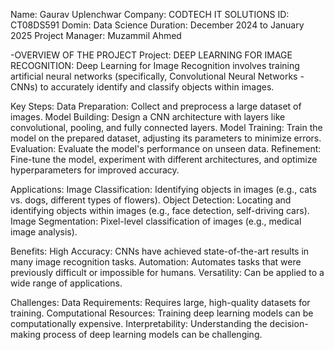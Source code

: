 Name: Gaurav Uplenchwar
Company: CODTECH IT SOLUTIONS
ID: CT08DS591
Domin: Data Science
Duration: December 2024 to January 2025
Project Manager: Muzammil Ahmed


-OVERVIEW OF THE PROJECT
Project: DEEP LEARNING FOR IMAGE RECOGNITION:
Deep Learning for Image Recognition involves training artificial neural networks (specifically, Convolutional Neural Networks - CNNs) to accurately identify and classify objects within images.

Key Steps:
Data Preparation: Collect and preprocess a large dataset of images.
Model Building: Design a CNN architecture with layers like convolutional, pooling, and fully connected layers.
Model Training: Train the model on the prepared dataset, adjusting its parameters to minimize errors.
Evaluation: Evaluate the model's performance on unseen data.
Refinement: Fine-tune the model, experiment with different architectures, and optimize hyperparameters for improved accuracy.

Applications:
Image Classification: Identifying objects in images (e.g., cats vs. dogs, different types of flowers).
Object Detection: Locating and identifying objects within images (e.g., face detection, self-driving cars).
Image Segmentation: Pixel-level classification of images (e.g., medical image analysis).

Benefits:
High Accuracy: CNNs have achieved state-of-the-art results in many image recognition tasks.
Automation: Automates tasks that were previously difficult or impossible for humans.
Versatility: Can be applied to a wide range of applications.

Challenges:
Data Requirements: Requires large, high-quality datasets for training.
Computational Resources: Training deep learning models can be computationally expensive.
Interpretability: Understanding the decision-making process of deep learning models can be challenging.
